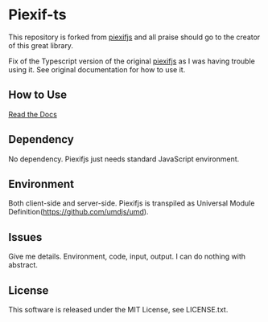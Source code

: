 Piexif-ts
========

This repository is forked from [piexifjs](https://github.com/hMatoba/piexifjs) and all praise should go to the creator of this great library.

Fix of the Typescript version of the original [piexifjs](https://github.com/hMatoba/piexifjs) as I was having trouble using it. See original documentation for how to use it.

How to Use
----------

[Read the Docs](https://piexifjs.readthedocs.io/en/2.0/index.html)

Dependency
----------

No dependency. Piexifjs just needs standard JavaScript environment.

Environment
-----------

Both client-side and server-side. Piexifjs is transpiled as Universal Module Definition(https://github.com/umdjs/umd).

Issues
------

Give me details. Environment, code, input, output. I can do nothing with abstract.

License
-------

This software is released under the MIT License, see LICENSE.txt.

